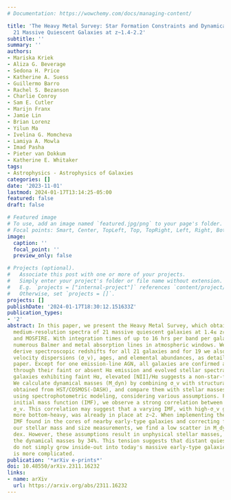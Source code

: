 ```yaml
---
# Documentation: https://wowchemy.com/docs/managing-content/

title: 'The Heavy Metal Survey: Star Formation Constraints and Dynamical Masses of
  21 Massive Quiescent Galaxies at z~1.4-2.2'
subtitle: ''
summary: ''
authors:
- Mariska Kriek
- Aliza G. Beverage
- Sedona H. Price
- Katherine A. Suess
- Guillermo Barro
- Rachel S. Bezanson
- Charlie Conroy
- Sam E. Cutler
- Marijn Franx
- Jamie Lin
- Brian Lorenz
- Yilun Ma
- Ivelina G. Momcheva
- Lamiya A. Mowla
- Imad Pasha
- Pieter van Dokkum
- Katherine E. Whitaker
tags:
- Astrophysics - Astrophysics of Galaxies
categories: []
date: '2023-11-01'
lastmod: 2024-01-17T13:14:25-05:00
featured: false
draft: false

# Featured image
# To use, add an image named `featured.jpg/png` to your page's folder.
# Focal points: Smart, Center, TopLeft, Top, TopRight, Left, Right, BottomLeft, Bottom, BottomRight.
image:
  caption: ''
  focal_point: ''
  preview_only: false

# Projects (optional).
#   Associate this post with one or more of your projects.
#   Simply enter your project's folder or file name without extension.
#   E.g. `projects = ["internal-project"]` references `content/project/deep-learning/index.md`.
#   Otherwise, set `projects = []`.
projects: []
publishDate: '2024-01-17T18:30:12.151633Z'
publication_types:
- '2'
abstract: In this paper, we present the Heavy Metal Survey, which obtained ultra-deep
  medium-resolution spectra of 21 massive quiescent galaxies at 1.4≲ z≲ 2.2 with Keck/LRIS
  and MOSFIRE. With integration times of up to 16 hrs per band per galaxy, we observe
  numerous Balmer and metal absorption lines in atmospheric windows. We successfully
  derive spectroscopic redshifts for all 21 galaxies and for 19 we also measure stellar
  velocity dispersions (σ_v), ages, and elemental abundances, as detailed in an accompanying
  paper. Except for one emission-line AGN, all galaxies are confirmed as quiescent
  through their faint or absent Hα emission and evolved stellar spectra. For most
  galaxies exhibiting faint Hα, elevated [NII]/Hα suggests a non-star-forming origin.
  We calculate dynamical masses (M_dyn) by combining σ_v with structural parameters
  obtained from HST/COSMOS(-DASH), and compare them with stellar masses (M_*) derived
  using spectrophotometric modeling, considering various assumptions. For a fixed
  initial mass function (IMF), we observe a strong correlation between M_dyn/M_* and
  σ_v. This correlation may suggest that a varying IMF, with high-σ_v galaxies being
  more bottom-heavy, was already in place at z∼2. When implementing the σ_v-dependent
  IMF found in the cores of nearby early-type galaxies and correcting for biases in
  our stellar mass and size measurements, we find a low scatter in M_dyn/M_* of 0.14
  dex. However, these assumptions result in unphysical stellar masses, which exceed
  the dynamical masses by 34%. This tension suggests that distant quiescent galaxies
  do not simply grow inside-out into today's massive early-type galaxies and the evolution
  is more complicated.
publication: '*arXiv e-prints*'
doi: 10.48550/arXiv.2311.16232
links:
- name: arXiv
  url: https://arxiv.org/abs/2311.16232
---
```

